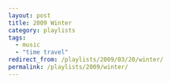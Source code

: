 ```yaml
---
layout: post
title: 2009 Winter
category: playlists
tags:
  - music
  - "time travel"
redirect_from: /playlists/2009/03/20/winter/
permalink: /playlists/2009/winter/
---
```

